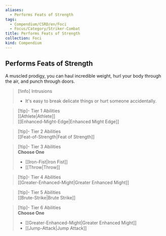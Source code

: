 ```yaml
---
aliases:
  - Performs Feats of Strength
tags:
  - Compendium/CSRD/en/Foci
  - Focus/Category/Striker-Combat
title: Performs Feats of Strength
collection: Foci
kind: Compendium
---
```

## Performs Feats of Strength  
A muscled prodigy, you can haul incredible weight, hurl your body through the air, and punch through doors.  

>[!info] Intrusions  
>- It's easy to break delicate things or hurt someone accidentally.  


>[!tip]- Tier 1 Abilities  
> [[Athlete|Athlete]]  
> [[Enhanced-Might-Edge|Enhanced Might Edge]]  


>[!tip]- Tier 2 Abilities  
> [[Feat-of-Strength|Feat of Strength]]  


>[!tip]- Tier 3 Abilities  
> **Choose One**  
>- [[Iron-Fist|Iron Fist]]  
>- [[Throw|Throw]]  


>[!tip]- Tier 4 Abilities  
> [[Greater-Enhanced-Might|Greater Enhanced Might]]  


>[!tip]- Tier 5 Abilities  
> [[Brute-Strike|Brute Strike]]  


>[!tip]- Tier 6 Abilities  
> **Choose One**  
>- [[Greater-Enhanced-Might|Greater Enhanced Might]]  
>- [[Jump-Attack|Jump Attack]]